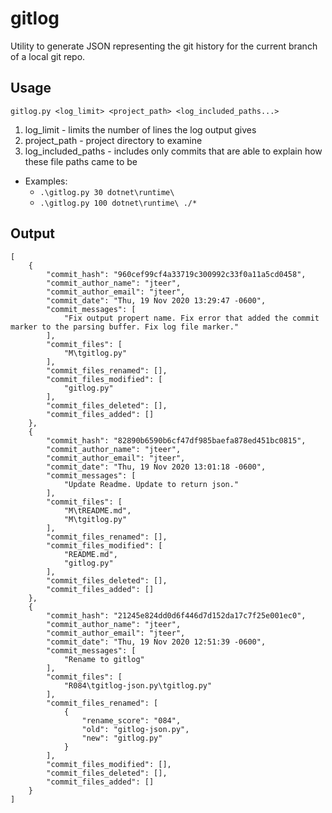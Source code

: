 # gitlog
Utility to generate JSON representing the git history for the current branch of a local git repo.

## Usage
`gitlog.py <log_limit> <project_path> <log_included_paths...>`

1. log_limit - limits the number of lines the log output gives
2. project_path - project directory to examine
3. log_included_paths - includes only commits that are able to explain how these file paths came to be

* Examples:
  * `.\gitlog.py 30 dotnet\runtime\`
  * `.\gitlog.py 100 dotnet\runtime\ ./*`

## Output

```
[
    {
        "commit_hash": "960cef99cf4a33719c300992c33f0a11a5cd0458",
        "commit_author_name": "jteer",
        "commit_author_email": "jteer",
        "commit_date": "Thu, 19 Nov 2020 13:29:47 -0600",
        "commit_messages": [
            "Fix output propert name. Fix error that added the commit marker to the parsing buffer. Fix log file marker."
        ],
        "commit_files": [
            "M\tgitlog.py"
        ],
        "commit_files_renamed": [],
        "commit_files_modified": [
            "gitlog.py"
        ],
        "commit_files_deleted": [],
        "commit_files_added": []
    },
    {
        "commit_hash": "82890b6590b6cf47df985baefa878ed451bc0815",
        "commit_author_name": "jteer",
        "commit_author_email": "jteer",
        "commit_date": "Thu, 19 Nov 2020 13:01:18 -0600",
        "commit_messages": [
            "Update Readme. Update to return json."
        ],
        "commit_files": [
            "M\tREADME.md",
            "M\tgitlog.py"
        ],
        "commit_files_renamed": [],
        "commit_files_modified": [
            "README.md",
            "gitlog.py"
        ],
        "commit_files_deleted": [],
        "commit_files_added": []
    },
    {
        "commit_hash": "21245e824dd0d6f446d7d152da17c7f25e001ec0",
        "commit_author_name": "jteer",
        "commit_author_email": "jteer",
        "commit_date": "Thu, 19 Nov 2020 12:51:39 -0600",
        "commit_messages": [
            "Rename to gitlog"
        ],
        "commit_files": [
            "R084\tgitlog-json.py\tgitlog.py"
        ],
        "commit_files_renamed": [
            {
                "rename_score": "084",
                "old": "gitlog-json.py",
                "new": "gitlog.py"
            }
        ],
        "commit_files_modified": [],
        "commit_files_deleted": [],
        "commit_files_added": []
    }
]
```